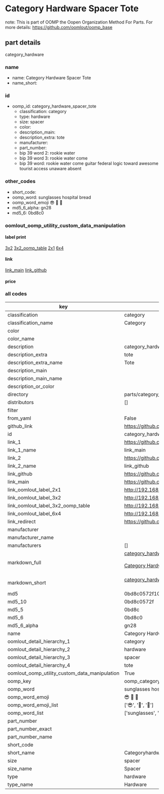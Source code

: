 # Category Hardware Spacer Tote  

note: This is part of OOMP the Oopen Organization Method For Parts. For more details: https://github.com/oomlout/oomp_base

##  part details
  



category_hardware



### name
* name: Category Hardware Spacer Tote
* name_short: 
### id
* oomp_id: category_hardware_spacer_tote
  * classification: category
  * type: hardware
  * size: spacer
  * color: 
  * description_main: 
  * description_extra: tote
  * manufacturer: 
  * part_number: 
  * bip 39 word 2: rookie water
  * bip 39 word 3: rookie water come
  * bip 39 word: rookie water come guitar federal logic toward awesome tourist access unaware absent

### other_codes
* short_code: 
* oomp_word: sunglasses hospital bread
* oomp_word_emoji :sunglasses: :hospital: :bread:
* md5_6_alpha: gn28
* md5_6: 0bd8c0






### oomlout_oomp_utility_custom_data_manipulation
#### label print
[3x2](http://192.168.1.245:1112/?label=oomp%20gn28)
[3x2_oomp_table](http://192.168.1.108:1112/?label=oomp%20gn28)
[2x1](http://192.168.1.242:1112/?label=oomp%20gn28)
[6x4](http://192.168.1.55:1112/?label=oomp%20gn28)    

#### link

[link_main](https://github.com/oomlout/oomlout_oomp_version_1_messy/tree/main/parts/category_hardware_spacer_tote) [link_github](https://github.com/oomlout/oomlout_oomp_version_1_messy/tree/main/parts/category_hardware_spacer_tote)                             

#### price







### all codes 
| key | value |  
| --- | --- |  
| classification | category |  
| classification_name | Category |  
| color |  |  
| color_name |  |  
| description | category_hardware |  
| description_extra | tote |  
| description_extra_name | Tote |  
| description_main |  |  
| description_main_name |  |  
| description_or_color |   |  
| directory | parts/category_hardware_spacer_tote |  
| distributors | [] |  
| filter |  |  
| from_yaml | False |  
| github_link | https://github.com/oomlout/oomlout_oomp_part_src/tree/main/parts/category_hardware_spacer_tote |  
| id | category_hardware_spacer_tote |  
| link_1 | https://github.com/oomlout/oomlout_oomp_version_1_messy/tree/main/parts/category_hardware_spacer_tote |  
| link_1_name | link_main |  
| link_2 | https://github.com/oomlout/oomlout_oomp_version_1_messy/tree/main/parts/category_hardware_spacer_tote |  
| link_2_name | link_github |  
| link_github | https://github.com/oomlout/oomlout_oomp_version_1_messy/tree/main/parts/category_hardware_spacer_tote |  
| link_main | https://github.com/oomlout/oomlout_oomp_version_1_messy/tree/main/parts/category_hardware_spacer_tote |  
| link_oomlout_label_2x1 | http://192.168.1.242:1112/?label=oomp%20gn28 |  
| link_oomlout_label_3x2 | http://192.168.1.245:1112/?label=oomp%20gn28 |  
| link_oomlout_label_3x2_oomp_table | http://192.168.1.108:1112/?label=oomp%20gn28 |  
| link_oomlout_label_6x4 | http://192.168.1.55:1112/?label=oomp%20gn28 |  
| link_redirect | https://github.com/oomlout/oomlout_oomp_version_1_messy/tree/main/parts/category_hardware_spacer_tote |  
| manufacturer |  |  
| manufacturer_name |  |  
| manufacturers | [] |  
| markdown_full | [category_hardware_spacer_tote](none)<br>[](none)<br>[Category Hardware Spacer Tote](none)<br><br> |  
| markdown_short | [category_hardware_spacer_tote](none)<br><br> |  
| md5 | 0bd8c0572f109cc20e2a367c5c3df5de |  
| md5_10 | 0bd8c0572f |  
| md5_5 | 0bd8c |  
| md5_6 | 0bd8c0 |  
| md5_6_alpha | gn28 |  
| name | Category Hardware Spacer Tote |  
| oomlout_detail_hierarchy_1 | category |  
| oomlout_detail_hierarchy_2 | hardware |  
| oomlout_detail_hierarchy_3 | spacer |  
| oomlout_detail_hierarchy_4 | tote |  
| oomlout_oomp_utility_custom_data_manipulation | True |  
| oomp_key | oomp_category_hardware_spacer_tote |  
| oomp_word | sunglasses hospital bread |  
| oomp_word_emoji | :sunglasses: :hospital: :bread: |  
| oomp_word_emoji_list | [':sunglasses:', ':hospital:', ':bread:'] |  
| oomp_word_list | ['sunglasses', 'hospital', 'bread'] |  
| part_number |  |  
| part_number_exact |  |  
| part_number_name |  |  
| short_code |  |  
| short_name | Categoryhardware |  
| size | spacer |  
| size_name | Spacer |  
| type | hardware |  
| type_name | Hardware |  
